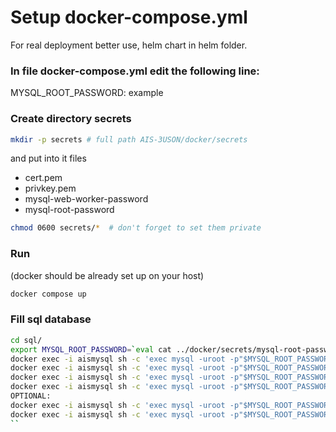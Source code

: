 # Setup docker-compose.yml

For real deployment better use, helm chart in helm folder. 

### In file docker-compose.yml edit the following line:

MYSQL_ROOT_PASSWORD: example

### Create directory secrets

```bash
mkdir -p secrets # full path AIS-3USON/docker/secrets
```

and put into it files

- cert.pem
- privkey.pem
- mysql-web-worker-password
- mysql-root-password

```bash
chmod 0600 secrets/*  # don't forget to set them private
```

### Run

(docker should be already set up on your host)

```bash
docker compose up
```

### Fill sql database

```bash
cd sql/
export MYSQL_ROOT_PASSWORD=`eval cat ../docker/secrets/mysql-root-password`
docker exec -i aismysql sh -c 'exec mysql -uroot -p"$MYSQL_ROOT_PASSWORD"' < 01_schema.sql
docker exec -i aismysql sh -c 'exec mysql -uroot -p"$MYSQL_ROOT_PASSWORD"' < 02_data.sql
docker exec -i aismysql sh -c 'exec mysql -uroot -p"$MYSQL_ROOT_PASSWORD"' < 03_test_data.sql
docker exec -i aismysql sh -c 'exec mysql -uroot -p"$MYSQL_ROOT_PASSWORD"' < 04_security.sql
OPTIONAL:
docker exec -i aismysql sh -c 'exec mysql -uroot -p"$MYSQL_ROOT_PASSWORD"' < 05_extended_test_data.sql
docker exec -i aismysql sh -c 'exec mysql -uroot -p"$MYSQL_ROOT_PASSWORD"' < extended_test_data_2.sql
``